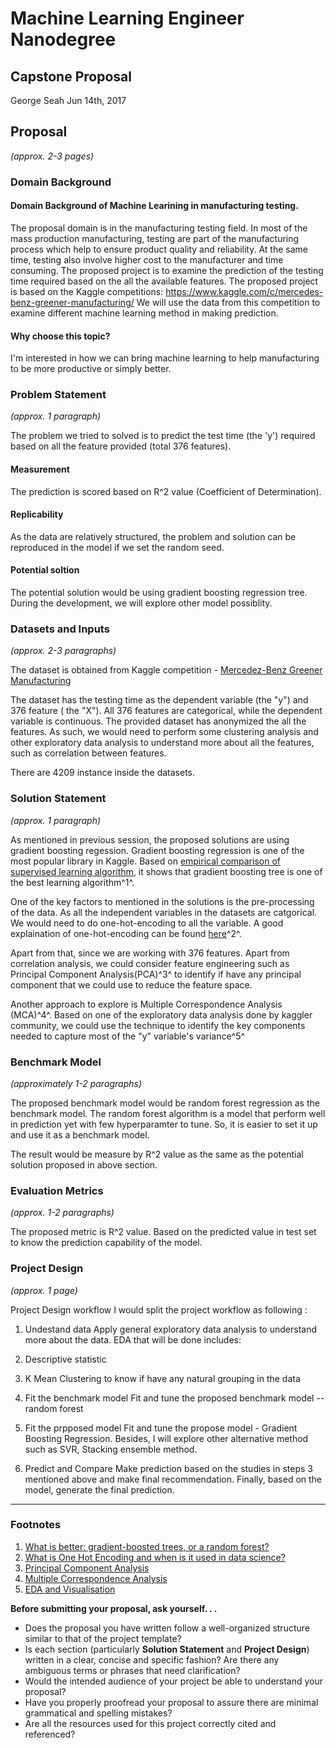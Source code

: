 # Machine Learning Engineer Nanodegree
## Capstone Proposal
George Seah
Jun 14th, 2017

## Proposal
_(approx. 2-3 pages)_


### Domain Background

#### Domain Background of Machine Learining in manufacturing testing.
The proposal domain is in the manufacturing testing field. In most of the mass production manufacturing, testing are part of the manufacturing process which help to ensure product quality and reliability. At the same time, testing also involve higher cost to the manufacturer and time consuming. 
The proposed project is to examine the prediction of the testing time required based on the all the available features. The proposed project is based on the Kaggle competitions: https://www.kaggle.com/c/mercedes-benz-greener-manufacturing/
We will use the data from this competition to examine different machine learning method in making prediction.


#### Why choose this topic? 
I'm interested in how we can bring machine learning to help manufacturing to be more productive or simply better.


### Problem Statement
_(approx. 1 paragraph)_

The problem we tried to solved is to predict the test time (the 'y') required based on all the feature provided (total 376 features).

#### Measurement 
The prediction is scored based on R^2 value (Coefficient of Determination).

#### Replicability
As the data are relatively structured, the problem and solution can be reproduced in the model if we set the random seed.

#### Potential soltion
The potential solution would be using gradient boosting regression tree.
During the development, we will explore other model possiblity.


### Datasets and Inputs
_(approx. 2-3 paragraphs)_

The dataset is obtained from Kaggle competition - [Mercedez-Benz Greener Manufacturing](https://www.kaggle.com/c/mercedes-benz-greener-manufacturing)

The dataset has the testing time as the dependent variable (the "y") and 376 feature ( the "X").
All 376 features are categorical, while the dependent variable is continuous.
The provided dataset has anonymized the all the features. As such, we would need to perform some clustering analysis and other exploratory data analysis to understand more about all the features, such as correlation between features.

There are 4209 instance inside the datasets.


### Solution Statement
_(approx. 1 paragraph)_

As mentioned in previous session, the proposed solutions are using gradient boosting regession. 
Gradient boosting regression is one of the most popular library in Kaggle. Based on [empirical comparison of supervised learning algorithm](http://citeseerx.ist.psu.edu/viewdoc/summary?doi=10.1.1.60.3232), it shows that gradient boosting tree is one of the best learning algorithm^1^.

One of the key factors to mentioned in the solutions is the pre-processing of the data. As all the independent variables in the datasets are catgorical. We would need to do one-hot-encoding to all the variable. A good explaination of one-hot-encoding can be found [here](https://www.quora.com/What-is-one-hot-encoding-and-when-is-it-used-in-data-science)^2^.

Apart from that, since we are working with 376 features. Apart from correlation analysis, we could consider feature engineering such as Principal Component Analysis(PCA)^3^ to identify if have any principal component that we could use to reduce the feature space.

Another approach to explore is Multiple Correspondence Analysis (MCA)^4^. Based on one of the exploratory data analysis done by kaggler community, we could use the technique to identify the key components needed to capture most of the "y" variable's variance^5^



### Benchmark Model
_(approximately 1-2 paragraphs)_

The proposed benchmark model would be random forest regression as the benchmark model. The random forest algorithm is a model that perform well in prediction yet with few hyperparamter to tune. So, it is easier to set it up and use it as a benchmark model.

The result would be measure by R^2 value as the same as the potential solution proposed in above section.


### Evaluation Metrics
_(approx. 1-2 paragraphs)_

The proposed metric is R^2 value. Based on the predicted value in test set to know the prediction capability of the model.


### Project Design
_(approx. 1 page)_

Project Design workflow 
I would split the project workflow as following :

1. Undestand data
Apply general exploratory data analysis to understand more about the data. EDA that will be done includes:
1. Descriptive statistic 
2. K Mean Clustering to know if have any natural grouping in the data

2. Fit the benchmark model
Fit and tune the proposed benchmark model -- random forest

3. Fit the prpposed model 
Fit and tune the propose model - Gradient Boosting Regression. Besides, I will explore other alternative method such as SVR, Stacking ensemble method.

4. Predict and Compare
Make prediction based on the studies in steps 3 mentioned above and make final recommendation.
Finally, based on the model, generate the final prediction.




-----------
### Footnotes
1. [What is better: gradient-boosted trees, or a random forest?](http://fastml.com/what-is-better-gradient-boosted-trees-or-random-forest/)
2. [What is One Hot Encoding and when is it used in data science?](https://www.quora.com/What-is-one-hot-encoding-and-when-is-it-used-in-data-science)
3. [Principal Component Analysis](https://en.wikipedia.org/wiki/Principal_component_analysis)
4. [Multiple Correspondence Analysis](https://en.wikipedia.org/wiki/Multiple_correspondence_analysis)
5. [EDA and Visualisation](https://www.kaggle.io/svf/1281435/ded107c7ae67f91b9c31e9835cbaf549/__results__.html#new-multiple-correspondence-analysis-mca)



**Before submitting your proposal, ask yourself. . .**

- Does the proposal you have written follow a well-organized structure similar to that of the project template?
- Is each section (particularly **Solution Statement** and **Project Design**) written in a clear, concise and specific fashion? Are there any ambiguous terms or phrases that need clarification?
- Would the intended audience of your project be able to understand your proposal?
- Have you properly proofread your proposal to assure there are minimal grammatical and spelling mistakes?
- Are all the resources used for this project correctly cited and referenced?
